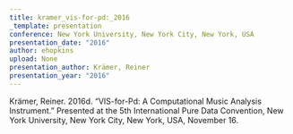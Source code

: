 ```yaml
---
title: kramer_vis-for-pd:_2016
_template: presentation
conference: New York University, New York City, New York, USA
presentation_date: "2016"
author: ehopkins
upload: None
presentation_author: Krämer, Reiner
presentation_year: "2016"
---
```

Krämer, Reiner. 2016d. “VIS-for-Pd: A Computational Music Analysis Instrument.” Presented at the 5th International Pure Data Convention, New York University, New York City, New York, USA, November 16.